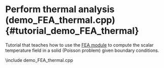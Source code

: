 Perform thermal analysis   (demo_FEA_thermal.cpp)  {#tutorial_demo_FEA_thermal}
============================================================


Tutorial that teaches how to use the 
[FEA module](group__chrono__fea.html)
to compute the scalar temperature field in a solid (Poisson problem) given boundary conditions.

 
\include demo_FEA_thermal.cpp